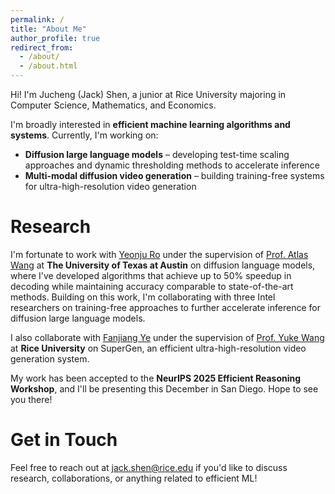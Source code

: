 ```yaml
---
permalink: /
title: "About Me"
author_profile: true
redirect_from: 
  - /about/
  - /about.html
---
```


Hi! I'm Jucheng (Jack) Shen, a junior at Rice University majoring in Computer Science, Mathematics, and Economics.

I'm broadly interested in **efficient machine learning algorithms and systems**. Currently, I'm working on:
- **Diffusion large language models** – developing test-time scaling approaches and dynamic thresholding methods to accelerate inference
- **Multi-modal diffusion video generation** – building training-free systems for ultra-high-resolution video generation

Research
======
I'm fortunate to work with [Yeonju Ro](https://sites.google.com/view/hey-yeonju) under the supervision of [Prof. Atlas Wang](https://www.ece.utexas.edu/people/faculty/atlas-wang) at **The University of Texas at Austin** on diffusion language models, where I've developed algorithms that achieve up to 50% speedup in decoding while maintaining accuracy comparable to state-of-the-art methods. Building on this work, I'm collaborating with three Intel researchers on training-free approaches to further accelerate inference for diffusion large language models.

I also collaborate with [Fanjiang Ye](https://home.fanjiang.net/) under the supervision of [Prof. Yuke Wang](https://www.wang-yuke.com/) at **Rice University** on SuperGen, an efficient ultra-high-resolution video generation system.

My work has been accepted to the **NeurIPS 2025 Efficient Reasoning Workshop**, and I'll be presenting this December in San Diego. Hope to see you there!

Get in Touch
======
Feel free to reach out at [jack.shen@rice.edu](mailto:jack.shen@rice.edu) if you'd like to discuss research, collaborations, or anything related to efficient ML!
